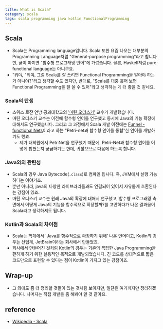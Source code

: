 ```yaml
---
title: What is Scala?
category: scala
tags: scala programming java kotlin FunctionalProgramming
---
```


## Scala 

- Scala는 Programming language입니다. Scala 또한 요즘 나오는 대부분의 Programming Language처럼 "General-purpose programming"라고 합니다만, 굳이 따지면 "함수형 프로그래밍 언어"에 가깝습니다. 물론, Haskell처럼 pure-functional language는 아니구요. 
- "뭐야, "뭐야, 그럼 Scala를 잘 쓰려면 Functional Programming을 알아야 하는거 아니야?"라고 생각할 수도 있지만, 반대로, "Scala를 대충 훑어 보면 Functional Programming을 잘 쓸 수 있어"라고 생각하는 게 더 좋을 것 같네요. 

### Scala의 탄생

- 스위스 로잔 연방 공과대학교의 ['마틴 오더스키'](https://en.wikipedia.org/wiki/Martin_Odersky) 교수가 개발했습니다.
- 마틴 오더스키 교수는 이전에 함수형 언어를 연구했고 동시에 Java의 기능 확장에 대해서도 연구했습니다. 그리고 그 과정에서 Scala 개발 이전에는 [Funnel - functional Nets](https://lampwww.epfl.ch/funnel/esop2000.html)이라고 하는 "Petri-net과 함수형 언어를 통합"한 언어를 개발하기도 했죠.
  - 제가 대학원에서 PetriNet을 연구했기 때문에, Petri-Net과 함수형 언어를 어떻게 합쳤는지 궁금하기는 한데, 귀찮으므로 다음에 하도록 합니다.

### Java와의 관련성

- Scala의 경우 Java Bytecode(`.class`)로 컴파일 됩니다. 즉, JVM에서 실행 가능하다는 이야기죠.
- 뿐만 아니라, java의 다양한 라이브러리들과도 연결되어 있어서 자유롭게 호환된다는 강점이 있죠.
- 마틴 오더스키 교수는 원래 Java의 확장에 대해서 연구했고, 함수형 프로그래밍 측면에서 어떻게 Java의 기능을 함수적으로 확장할까?를 고민하다가 나온 결과물이 Scala라고 생각하셔도 됩니다.

### Kotlin과 Scala의 차이점

- Scala는 학계에서 'Java를 함수적으로 확장하기 위해' 나온 언어이고, Kotlin의 경우는 산업계, JetBrain이라는 회사에서 만들었죠. 
- 회사에서 만들어진 것처럼 Kotlin의 경우는 기존의 복잡한 Java Programming을 편하게 하기 위한 실용적인 목적으로 개발되었습니다. 긴 코드를 상대적으로 짧은 코드만으로 표현할 수 있다는 점이 Kotlin이 가지고 있는 강점이죠.

## Wrap-up

- 그 외에도 좀 더 정리할 것들이 있는 것처럼 보이지만, 일단은 여기까지만 정리하겠습니다. 나머지는 직접 개발을 좀 해봐야 알 것 같아요.

## reference

- [Wikipedia - Scala](https://en.wikipedia.org/wiki/Scala_(programming_language))
